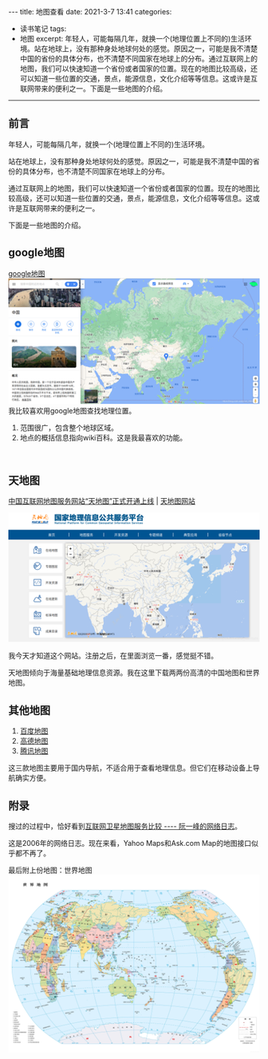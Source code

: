 ﻿﻿---
title: 地图查看
date: 2021-3-7 13:41
categories: 
- 读书笔记
tags:
- 地图
excerpt: 年轻人，可能每隔几年，就换一个(地理位置上不同的)生活环境。站在地球上，没有那种身处地球何处的感觉。原因之一，可能是我不清楚中国的省份的具体分布，也不清楚不同国家在地球上的分布。通过互联网上的地图，我们可以快速知道一个省份或者国家的位置。现在的地图比较高级，还可以知道一些位置的交通，景点，能源信息，文化介绍等等信息。这或许是互联网带来的便利之一。下面是一些地图的介绍。
---
## 前言
年轻人，可能每隔几年，就换一个(地理位置上不同的)生活环境。

站在地球上，没有那种身处地球何处的感觉。原因之一，可能是我不清楚中国的省份的具体分布，也不清楚不同国家在地球上的分布。

通过互联网上的地图，我们可以快速知道一个省份或者国家的位置。现在的地图比较高级，还可以知道一些位置的交通，景点，能源信息，文化介绍等等信息。这或许是互联网带来的便利之一。

下面是一些地图的介绍。
<br>

## google地图
[google地图](https://www.google.com/maps/)
![在这里插入图片描述](/images/地图查看/google地图.png)
我比较喜欢用google地图查找地理位置。

1. 范围很广，包含整个地球区域。
2. 地点的概括信息指向wiki百科。这是我最喜欢的功能。

<br>

## 天地图
[中国互联网地图服务网站“天地图”正式开通上线](http://www.gov.cn/gzdt/2011-01/19/content_1788333.htm) | [天地图网站](https://www.tianditu.gov.cn/)

![在这里插入图片描述](/images/地图查看/天地图.png)

我今天才知道这个网站。注册之后，在里面浏览一番，感觉挺不错。

天地图倾向于海量基础地理信息资源。我在这里下载两两份高清的中国地图和世界地图。
<br>

## 其他地图
1. [百度地图](https://map.baidu.com/@12576797,3253436,13z)
2. [高德地图](https://www.amap.com/)
3. [腾讯地图](https://map.qq.com/)

这三款地图主要用于国内导航，不适合用于查看地理信息。但它们在移动设备上导航确实方便。
<br>

## 附录
搜过的过程中，恰好看到[互联网卫星地图服务比较 ---- 阮一峰的网络日志](http://www.ruanyifeng.com/blog/2006/10/the_comparison_of_internet_satellite_mapping_services.html)。


这是2006年的网络日志。现在来看，Yahoo Maps和Ask.com Map的地图接口似乎都不再了。

最后附上份地图：世界地图
![在这里插入图片描述](/images/地图查看/世界地图.jpeg)

